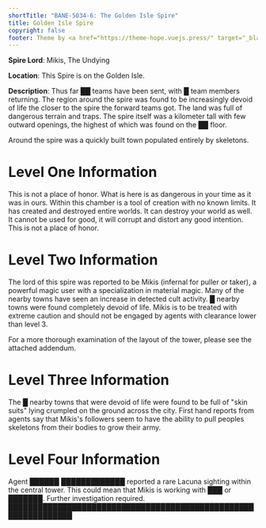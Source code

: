 ```yaml
---
shortTitle: "BANE-5034-6: The Golden Isle Spire"
title: Golden Isle Spire
copyright: false
footer: Theme by <a href="https://theme-hope.vuejs.press/" target="_blank">VuePress Theme Hope</a> | MIT Licensed, Copyright © 2019-present Mr.Hope
---
```


**Spire Lord**: Mikis, The Undying

**Location**: This Spire is on the Golden Isle.

**Description**: Thus far ██ teams have been sent, with █ team members returning. The region around the spire was found to be increasingly devoid of life the closer to the spire the forward teams got. The land was full of dangerous terrain and traps. The spire itself was a kilometer tall with few outward openings, the highest of which was found on the ██ floor.

Around the spire was a quickly built town populated entirely by skeletons.

# Level One Information

This is not a place of honor. What is here is as dangerous in your time as it was in ours. Within this chamber is a tool of creation with no known limits. It has created and destroyed entire worlds. It can destroy your world as well. It cannot be used for good, it will corrupt and distort any good intention. This is not a place of honor.

# Level Two Information

The lord of this spire was reported to be Mikis (infernal for puller or taker), a powerful magic user with a specialization in material magic. Many of the nearby towns have seen an increase in detected cult activity. █ nearby towns were found completely devoid of life. Mikis is to be treated with extreme caution and should not be engaged by agents with clearance lower than level 3.

For a more thorough examination of the layout of the tower, please see the attached addendum.

# Level Three Information

The █ nearby towns that were devoid of life were found to be full of "skin suits" lying crumpled on the ground across the city. First hand reports from agents say that Mikis's followers seem to have the ability to pull peoples skeletons from their bodies to grow their army.

# Level Four Information

Agent ██████ █████████████ reported a rare Lacuna sighting within the central tower. This could mean that Mikis is working with ███ or ███████. Further investigation required. ███████████████████████████████████████████████████████████████
